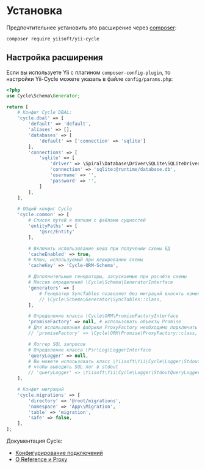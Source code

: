 # Установка

Предпочтительнее установить это расширение через [composer](http://getcomposer.org/download/):

```
composer require yiisoft/yii-cycle
```

## Настройка расширения

Если вы используете Yii с плагином `composer-config-plugin`, то настройки Yii-Cycle
можете указать в файле `config/params.php`:

```php
<?php
use Cycle\Schema\Generator;

return [
    # Конфиг Cycle DBAL:
    'cycle.dbal' => [
        'default' => 'default',
        'aliases' => [],
        'databases' => [
            'default' => ['connection' => 'sqlite']
        ],
        'connections' => [
            'sqlite' => [
                'driver' => \Spiral\Database\Driver\SQLite\SQLiteDriver::class,
                'connection' => 'sqlite:@runtime/database.db',
                'username' => '',
                'password' => '',
            ]
        ],
    ],

    # Общий конфиг Cycle
    'cycle.common' => [
        # Список путей к папкам с файлами сущностей
        'entityPaths' => [
            '@src/Entity'
        ],

        # Включить использование кеша при получении схемы БД
        'cacheEnabled' => true,
        # Ключ, используемый при кешировании схемы
        'cacheKey' => 'Cycle-ORM-Schema',

        # Дополнительные генераторы, запускаемые при расчёте схемы
        # Массив определений \Cycle\Schema\GeneratorInterface
        'generators' => [
            # Генератор SyncTables позволяет без миграций вносить изменения схемы в БД
            // \Cycle\Schema\Generator\SyncTables::class,
        ],

        # Определение класса \Cycle\ORM\PromiseFactoryInterface
        'promiseFactory' => null, # использовать объекты Promise
        # Для использования фабрики ProxyFactory необходимо подключить пакет cycle/proxy-factory
        // 'promiseFactory' => \Cycle\ORM\Promise\ProxyFactory::class,

        # Логгер SQL запросов
        # Определение класса \Psr\Log\LoggerInterface
        'queryLogger' => null,
        # Вы можете использовать класс \Yiisoft\Yii\Cycle\Logger\StdoutQueryLogger
        # чтобы выводить SQL лог в stdout
        // 'queryLogger' => \Yiisoft\Yii\Cycle\Logger\StdoutQueryLogger::class,
    ],

    # Конфиг миграций
    'cycle.migrations' => [
        'directory' => '@root/migrations',
        'namespace' => 'App\\Migration',
        'table' => 'migration',
        'safe' => false,
    ],
];
```

Документация Cycle:

- [Конфигурирование подключений](https://github.com/cycle/docs/blob/master/basic/connect.md)
- [О Reference и Proxy](https://github.com/cycle/docs/blob/master/advanced/promise.md)
